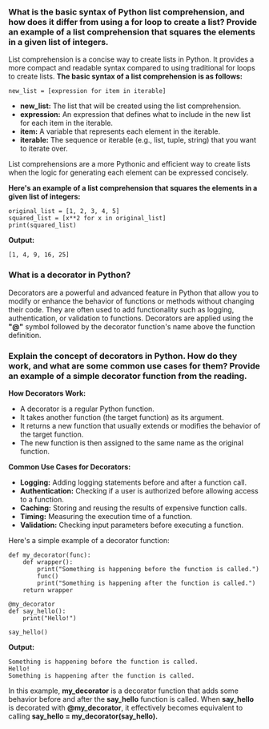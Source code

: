### What is the basic syntax of Python list comprehension, and how does it differ from using a for loop to create a list? Provide an example of a list comprehension that squares the elements in a given list of integers.


List comprehension is a concise way to create lists in Python. It provides a more compact and readable syntax compared to using traditional for loops to create lists. __The basic syntax of a list comprehension is as follows:__
```
new_list = [expression for item in iterable]
```

* __new_list:__ The list that will be created using the list comprehension.
* __expression:__ An expression that defines what to include in the new list for each item in the iterable.
* __item:__ A variable that represents each element in the iterable.
* __iterable:__ The sequence or iterable (e.g., list, tuple, string) that you want to iterate over.

List comprehensions are a more Pythonic and efficient way to create lists when the logic for generating each element can be expressed concisely.

__Here's an example of a list comprehension that squares the elements in a given list of integers:__

```
original_list = [1, 2, 3, 4, 5]
squared_list = [x**2 for x in original_list]
print(squared_list)
```

__Output:__

    [1, 4, 9, 16, 25]

### What is a decorator in Python?

Decorators are a powerful and advanced feature in Python that allow you to modify or enhance the behavior of functions or methods without changing their code. They are often used to add functionality such as logging, authentication, or validation to functions. Decorators are applied using the __"@"__ symbol followed by the decorator function's name above the function definition.

### Explain the concept of decorators in Python. How do they work, and what are some common use cases for them? Provide an example of a simple decorator function from the reading.

__How Decorators Work:__

* A decorator is a regular Python function.
* It takes another function (the target function) as its argument.
* It returns a new function that usually extends or modifies the behavior of the target function.
* The new function is then assigned to the same name as the original function.

__Common Use Cases for Decorators:__

* __Logging:__ Adding logging statements before and after a function call.
* __Authentication:__ Checking if a user is authorized before allowing access to a function.
* __Caching:__ Storing and reusing the results of expensive function calls.
* __Timing:__ Measuring the execution time of a function.
* __Validation:__ Checking input parameters before executing a function.

Here's a simple example of a decorator function:

```
def my_decorator(func):
    def wrapper():
        print("Something is happening before the function is called.")
        func()
        print("Something is happening after the function is called.")
    return wrapper

@my_decorator
def say_hello():
    print("Hello!")

say_hello()
```
__Output:__

```
Something is happening before the function is called.
Hello!
Something is happening after the function is called.
```
In this example, __my_decorator__ is a decorator function that adds some behavior before and after the __say_hello__ function is called. When __say_hello__ is decorated with __@my_decorator__, it effectively becomes equivalent to calling __say_hello = my_decorator(say_hello).__